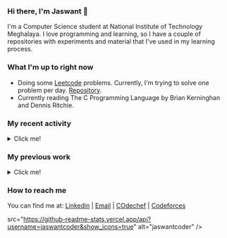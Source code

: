 ### Hi there, I'm Jaswant 👋

I'm a Computer Science student at National Institute of Technology Meghalaya. I love programming and learning, so I have a couple of repositories with experiments and material that I've used in my learning process.

### What I'm up to right now

- Doing some [Leetcode](https://leetcode.com/jaswantcoder/) problems. Currently, I'm trying to solve one problem per day. [Repository](https://github.com/jaswantcoder/leetcode).
- Currently reading The C Programming Language by Brian Kerninghan and Dennis Ritchie.

### My recent activity

<details>
  <summary>Click me!</summary>
  
- Working on blockchain projects
  
</details>

### My previous work

<details>
  <summary>Click me!</summary>
  
- Interned at JP Morgan Chase & Co. , Establising data and visualization .
-  Completed a research internship at National Institute of Technology Rourkela, worked on blockchain technology
- Made a simple Ballot Dapp. It can be found in [this repository](https://github.com/jaswantcoder/Ballot-Dapp)

  
</details>

### How to reach me

You can find me at: [Linkedin](https://www.linkedin.com/in/jaswantarya/) | [Email](mailto:jaswantarya442@gmail.com) | [COdechef](https://www.codechef.com/users/jaswantcoder) | [Codeforces](https://codeforces.com/profile/jaswantcoder)

<!--
**jaswantcoder/jaswantcoder** is a ✨ _special_ ✨ repository because its `README.md` (this file) appears on your GitHub profile.

Here are some ideas to get you started:

- 🔭 I’m currently working on ...
- 🌱 I’m currently learning ...
- 👯 I’m looking to collaborate on ...
- 🤔 I’m looking for help with ...
- 💬 Ask me about ...
- 📫 How to reach me: ...
- 😄 Pronouns: ...
- ⚡ Fun fact: ...
-->

src="https://github-readme-stats.vercel.app/api?username=jaswantcoder&show_icons=true" alt="jaswantcoder" /> </p>

